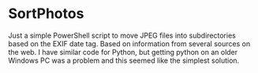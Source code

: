# SortPhotos

Just a simple PowerShell script to move JPEG files into subdirectories based on the EXIF date tag.  Based on information from several sources on the web.  I have similar code for Python, but getting python on an older Windows PC was a problem and this seemed like the simplest solution.
